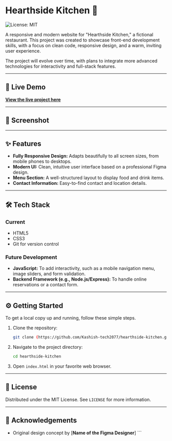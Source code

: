 # Hearthside Kitchen 🍴

![License: MIT](https://img.shields.io/badge/License-MIT-yellow.svg)

A responsive and modern website for "Hearthside Kitchen," a fictional restaurant. This project was created to showcase front-end development skills, with a focus on clean code, responsive design, and a warm, inviting user experience.

The project will evolve over time, with plans to integrate more advanced technologies for interactivity and full-stack features.

---

## 🚀 Live Demo

[**View the live project here**](https://your-username.github.io/hearthside-kitchen/)

---

## 📸 Screenshot

<!-- ![Hearthside Kitchen Screenshot](./screenshot.png) -->

---

## ✨ Features

* **Fully Responsive Design:** Adapts beautifully to all screen sizes, from mobile phones to desktops.
* **Modern UI:** Clean, intuitive user interface based on a professional Figma design.
* **Menu Section:** A well-structured layout to display food and drink items.
* **Contact Information:** Easy-to-find contact and location details.

---

## 🛠️ Tech Stack

### Current
* HTML5
* CSS3
* Git for version control

### Future Development
* **JavaScript:** To add interactivity, such as a mobile navigation menu, image sliders, and form validation.
* **Backend Framework (e.g., Node.js/Express):** To handle online reservations or a contact form.

---

## ⚙️ Getting Started

To get a local copy up and running, follow these simple steps.

1.  Clone the repository:
    ```sh
    git clone (https://github.com/Kashish-tech2077/hearthside-kitchen.git)
    ```
2.  Navigate to the project directory:
    ```sh
    cd hearthside-kitchen
    ```
3.  Open `index.html` in your favorite web browser.

---

## 📄 License

Distributed under the MIT License. See `LICENSE` for more information.

---

## 🙏 Acknowledgements

* Original design concept by [**Name of the Figma Designer**] ```